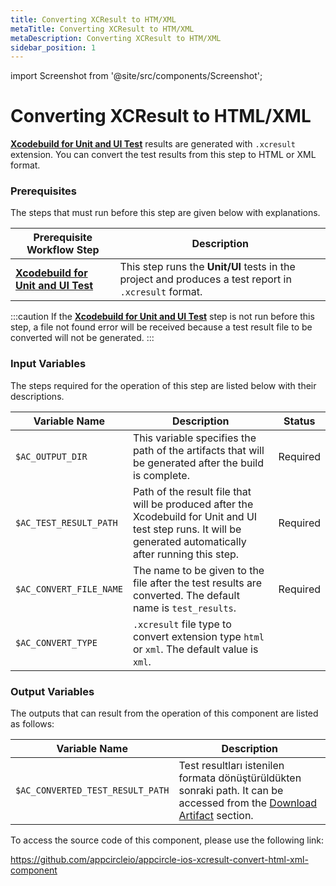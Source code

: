 ```yaml
---
title: Converting XCResult to HTM/XML
metaTitle: Converting XCResult to HTM/XML
metaDescription: Converting XCResult to HTM/XML
sidebar_position: 1
---
```


import Screenshot from '@site/src/components/Screenshot';

# Converting XCResult to HTML/XML

[**Xcodebuild for Unit and UI Test**](https://docs.appcircle.io/workflows/ios-specific-workflow-steps/#xcodebuild-for-unit-and-ui-tests) results are generated with `.xcresult` extension. You can convert the test results from this step to HTML or XML format.

### Prerequisites

The steps that must run before this step are given below with explanations.

| Prerequisite Workflow Step                      | Description                                     |
|-------------------------------------------------|-------------------------------------------------|
| [**Xcodebuild for Unit and UI Test**](https://docs.appcircle.io/workflows/ios-specific-workflow-steps/#xcodebuild-for-unit-and-ui-tests) | This step runs the **Unit/UI** tests in the project and produces a test report in `.xcresult` format. |

<Screenshot url='https://cdn.appcircle.io/docs/assets/BE2571-convertOrder.png' />

:::caution
If the [**Xcodebuild for Unit and UI Test**](https://docs.appcircle.io/workflows/ios-specific-workflow-steps/#xcodebuild-for-unit-and-ui-tests) step is not run before this step, a file not found error will be received because a test result file to be converted will not be generated.
:::

### Input Variables

The steps required for the operation of this step are listed below with their descriptions.

<Screenshot url='https://cdn.appcircle.io/docs/assets/BE2571-convertInput.png' />

| Variable Name                            | Description                         | Status           |
|-------------------------------|------------------------------------------------|------------------|
| `$AC_OUTPUT_DIR`              | This variable specifies the path of the artifacts that will be generated after the build is complete. | Required |
| `$AC_TEST_RESULT_PATH`        | Path of the result file that will be produced after the Xcodebuild for Unit and UI test step runs. It will be generated automatically after running this step. | Required |
| `$AC_CONVERT_FILE_NAME`       | The name to be given to the file after the test results are converted. The default name is `test_results`. | Required |
| `$AC_CONVERT_TYPE`            | `.xcresult` file type to convert extension type `html` or `xml`. The default value is `xml`. |  |


### Output Variables

The outputs that can result from the operation of this component are listed as follows:

| Variable Name                 | Description                                    |
|-------------------------------|------------------------------------------------|
| `$AC_CONVERTED_TEST_RESULT_PATH`       | Test resultları istenilen formata dönüştürüldükten sonraki path. It can be accessed from the [Download Artifact](https://docs.appcircle.io/workflows/common-workflow-steps/export-build-artifacts#download-exported-artifacts) section. |


To access the source code of this component, please use the following link:

https://github.com/appcircleio/appcircle-ios-xcresult-convert-html-xml-component